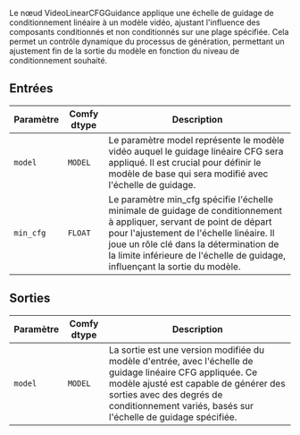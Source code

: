 
Le nœud VideoLinearCFGGuidance applique une échelle de guidage de conditionnement linéaire à un modèle vidéo, ajustant l'influence des composants conditionnés et non conditionnés sur une plage spécifiée. Cela permet un contrôle dynamique du processus de génération, permettant un ajustement fin de la sortie du modèle en fonction du niveau de conditionnement souhaité.

## Entrées

| Paramètre | Comfy dtype | Description |
|-----------|-------------|-------------|
| `model`   | `MODEL`     | Le paramètre model représente le modèle vidéo auquel le guidage linéaire CFG sera appliqué. Il est crucial pour définir le modèle de base qui sera modifié avec l'échelle de guidage. |
| `min_cfg` | `FLOAT`     | Le paramètre min_cfg spécifie l'échelle minimale de guidage de conditionnement à appliquer, servant de point de départ pour l'ajustement de l'échelle linéaire. Il joue un rôle clé dans la détermination de la limite inférieure de l'échelle de guidage, influençant la sortie du modèle. |

## Sorties

| Paramètre | Comfy dtype | Description |
|-----------|-------------|-------------|
| `model`   | `MODEL`     | La sortie est une version modifiée du modèle d'entrée, avec l'échelle de guidage linéaire CFG appliquée. Ce modèle ajusté est capable de générer des sorties avec des degrés de conditionnement variés, basés sur l'échelle de guidage spécifiée. |
